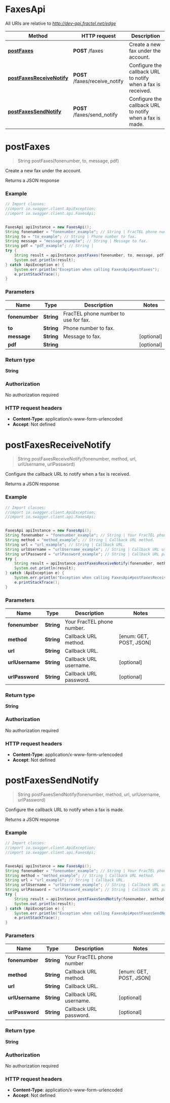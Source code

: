 # FaxesApi

All URIs are relative to *http://dev-api.fractel.net/edge*

Method | HTTP request | Description
------------- | ------------- | -------------
[**postFaxes**](FaxesApi.md#postFaxes) | **POST** /faxes | Create a new fax under the account.
[**postFaxesReceiveNotify**](FaxesApi.md#postFaxesReceiveNotify) | **POST** /faxes/receive_notify | Configure the callback URL to notify when a fax is received.
[**postFaxesSendNotify**](FaxesApi.md#postFaxesSendNotify) | **POST** /faxes/send_notify | Configure the callback URL to notify when a fax is made.


<a name="postFaxes"></a>
# **postFaxes**
> String postFaxes(fonenumber, to, message, pdf)

Create a new fax under the account.

Returns a JSON response

### Example
```java
// Import classes:
//import io.swagger.client.ApiException;
//import io.swagger.client.api.FaxesApi;


FaxesApi apiInstance = new FaxesApi();
String fonenumber = "fonenumber_example"; // String | FracTEL phone number to use for fax.
String to = "to_example"; // String | Phone number to fax.
String message = "message_example"; // String | Message to fax.
String pdf = "pdf_example"; // String | 
try {
    String result = apiInstance.postFaxes(fonenumber, to, message, pdf);
    System.out.println(result);
} catch (ApiException e) {
    System.err.println("Exception when calling FaxesApi#postFaxes");
    e.printStackTrace();
}
```

### Parameters

Name | Type | Description  | Notes
------------- | ------------- | ------------- | -------------
 **fonenumber** | **String**| FracTEL phone number to use for fax. |
 **to** | **String**| Phone number to fax. |
 **message** | **String**| Message to fax. | [optional]
 **pdf** | **String**|  | [optional]

### Return type

**String**

### Authorization

No authorization required

### HTTP request headers

 - **Content-Type**: application/x-www-form-urlencoded
 - **Accept**: Not defined

<a name="postFaxesReceiveNotify"></a>
# **postFaxesReceiveNotify**
> String postFaxesReceiveNotify(fonenumber, method, url, urlUsername, urlPassword)

Configure the callback URL to notify when a fax is received.

Returns a JSON response

### Example
```java
// Import classes:
//import io.swagger.client.ApiException;
//import io.swagger.client.api.FaxesApi;


FaxesApi apiInstance = new FaxesApi();
String fonenumber = "fonenumber_example"; // String | Your FracTEL phone number.
String method = "method_example"; // String | Callback URL method.
String url = "url_example"; // String | Callback URL.
String urlUsername = "urlUsername_example"; // String | Callback URL username.
String urlPassword = "urlPassword_example"; // String | Callback URL password.
try {
    String result = apiInstance.postFaxesReceiveNotify(fonenumber, method, url, urlUsername, urlPassword);
    System.out.println(result);
} catch (ApiException e) {
    System.err.println("Exception when calling FaxesApi#postFaxesReceiveNotify");
    e.printStackTrace();
}
```

### Parameters

Name | Type | Description  | Notes
------------- | ------------- | ------------- | -------------
 **fonenumber** | **String**| Your FracTEL phone number. |
 **method** | **String**| Callback URL method. | [enum: GET, POST, JSON]
 **url** | **String**| Callback URL. |
 **urlUsername** | **String**| Callback URL username. | [optional]
 **urlPassword** | **String**| Callback URL password. | [optional]

### Return type

**String**

### Authorization

No authorization required

### HTTP request headers

 - **Content-Type**: application/x-www-form-urlencoded
 - **Accept**: Not defined

<a name="postFaxesSendNotify"></a>
# **postFaxesSendNotify**
> String postFaxesSendNotify(fonenumber, method, url, urlUsername, urlPassword)

Configure the callback URL to notify when a fax is made.

Returns a JSON response

### Example
```java
// Import classes:
//import io.swagger.client.ApiException;
//import io.swagger.client.api.FaxesApi;


FaxesApi apiInstance = new FaxesApi();
String fonenumber = "fonenumber_example"; // String | Your FracTEL phone number
String method = "method_example"; // String | Callback URL method.
String url = "url_example"; // String | Callback URL.
String urlUsername = "urlUsername_example"; // String | Callback URL username.
String urlPassword = "urlPassword_example"; // String | Callback URL password.
try {
    String result = apiInstance.postFaxesSendNotify(fonenumber, method, url, urlUsername, urlPassword);
    System.out.println(result);
} catch (ApiException e) {
    System.err.println("Exception when calling FaxesApi#postFaxesSendNotify");
    e.printStackTrace();
}
```

### Parameters

Name | Type | Description  | Notes
------------- | ------------- | ------------- | -------------
 **fonenumber** | **String**| Your FracTEL phone number |
 **method** | **String**| Callback URL method. | [enum: GET, POST, JSON]
 **url** | **String**| Callback URL. |
 **urlUsername** | **String**| Callback URL username. | [optional]
 **urlPassword** | **String**| Callback URL password. | [optional]

### Return type

**String**

### Authorization

No authorization required

### HTTP request headers

 - **Content-Type**: application/x-www-form-urlencoded
 - **Accept**: Not defined

